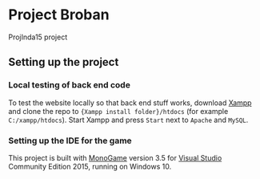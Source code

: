 # Project Broban
ProjInda15 project

## Setting up the project

### Local testing of back end code

To test the website locally so that back end stuff works, download [Xampp](https://www.apachefriends.org/index.html)
and clone the repo to `{Xampp install folder}/htdocs` (for example `C:/xampp/htdocs`). Start Xampp and press `Start` next to `Apache` and `MySQL`. 

### Setting up the IDE for the game
This project is built with [MonoGame](http://www.monogame.net/) version 3.5 for [Visual Studio](https://www.visualstudio.com/)
Community Edition 2015, running on Windows 10.
